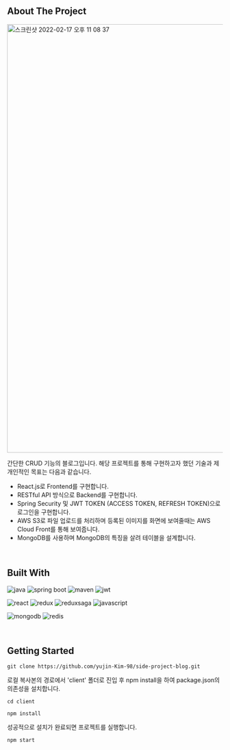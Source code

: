 <h2>About The Project</h2>

<img width="1000" alt="스크린샷 2022-02-17 오후 11 08 37" src="https://user-images.githubusercontent.com/67497627/154506307-04bb9522-f05a-42f8-a0fa-416cc2c61e92.png">

간단한 CRUD 기능의 블로그입니다.
해당 프로젝트를 통해 구현하고자 했던 기술과 제 개인적인 목표는 다음과 같습니다.

* React.js로 Frontend를 구현합니다.
* RESTful API 방식으로 Backend를 구현합니다.
* Spring Security 및 JWT TOKEN (ACCESS TOKEN, REFRESH TOKEN)으로 로그인을 구현합니다.
* AWS S3로 파일 업로드를 처리하며 등록된 이미지를 화면에 보여줄때는 AWS Cloud Front를 통해 보여줍니다.
* MongoDB를 사용하며 MongoDB의 특징을 살려 테이블을 설계합니다.
</br>
<h2>Built With</h2>

<img alt="java" src="https://img.shields.io/badge/Java-ED8B00?style=for-the-badge&logo=java&logoColor=white"/> <img alt="spring boot" src="https://img.shields.io/badge/Spring_Boot-F2F4F9?style=for-the-badge&logo=spring-boot"/> <img alt="maven" src="https://img.shields.io/badge/apache_maven-C71A36?style=for-the-badge&logo=apachemaven&logoColor=white"/> <img alt="jwt" src="https://img.shields.io/badge/JWT-000000?style=for-the-badge&logo=JSON%20web%20tokens&logoColor=white"/>

<img alt="react" src="https://img.shields.io/badge/React-20232A?style=for-the-badge&logo=react&logoColor=61DAFB"/> <img alt="redux" src="https://img.shields.io/badge/Redux-593D88?style=for-the-badge&logo=redux&logoColor=white"/> <img alt="reduxsaga" src="https://img.shields.io/badge/Redux%20saga-86D46B?style=for-the-badge&logo=redux%20saga&logoColor=999999"/> <img alt="javascript" src="https://img.shields.io/badge/JavaScript-323330?style=for-the-badge&logo=javascript&logoColor=F7DF1E"/>

<img alt="mongodb" src="https://img.shields.io/badge/MongoDB-4EA94B?style=for-the-badge&logo=mongodb&logoColor=white"/> <img alt="redis" src="https://img.shields.io/badge/redis-%23DD0031.svg?&style=for-the-badge&logo=redis&logoColor=white"/>

</br>
<h2>Getting Started</h2>

```
git clone https://github.com/yujin-Kim-98/side-project-blog.git
```

로컬 복사본의 경로에서 'client' 폴더로 진입 후 npm install을 하여 package.json의 의존성을 설치합니다.

```
cd client
```

```
npm install
```

성공적으로 설치가 완료되면 프로젝트를 실행합니다.
```
npm start
```

</br>
